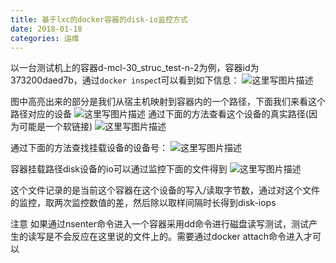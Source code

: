 ```yaml
---
title: 基于lxc的docker容器的disk-io监控方式
date: 2018-01-18
categories: 运维
---
```

以一台测试机上的容器d-mcl-30_struc_test-n-2为例，容器id为373200daed7b，通过```docker inspec```t可以看到如下信息： 
![这里写图片描述](http://img.blog.csdn.net/20161110190828780)

图中高亮出来的部分是我们从宿主机映射到容器内的一个路径，下面我们来看这个路径对应的设备
![这里写图片描述](http://img.blog.csdn.net/20161110190908546)
通过下面的方法查看这个设备的真实路径(因为可能是一个软链接)
![这里写图片描述](http://img.blog.csdn.net/20161110191023781)

通过下面的方法查找挂载设备的设备号：
![这里写图片描述](http://img.blog.csdn.net/20161110191111069)

容器挂载路径disk设备的io可以通过监控下面的文件得到
![这里写图片描述](http://img.blog.csdn.net/20161110191208601)

这个文件记录的是当前这个容器在这个设备的写入/读取字节数，通过对这个文件的监控，取两次监控数值的差，然后除以取样间隔时长得到disk-iops  

注意
如果通过nsenter命令进入一个容器采用dd命令进行磁盘读写测试，测试产生的读写是不会反应在这里说的文件上的。需要通过docker attach命令进入才可以
